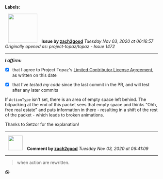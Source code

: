 **Labels:**



<a href="https://github.com/zach2good"><img src="https://avatars3.githubusercontent.com/u/1389729?v=4" width="96" height="96" hspace="10"></img></a> **Issue by [zach2good](https://github.com/zach2good)**
_Tuesday Nov 03, 2020 at 06:16:57_
_Originally opened as: project-topaz/topaz - Issue 1472_

----

<!-- place 'x' mark between square [] brackets to affirm: -->
**_I affirm:_**
- [x] that I agree to Project Topaz's [Limited Contributor License Agreement](http://project-topaz.com/blob/release/CONTRIBUTOR_AGREEMENT.md), as written on this date
- [x] that I've _tested my code_ since the last commit in the PR, and will test after any later commits

If `ActionType` isn't set, there is an area of empty space left behind. The bitpacking at the end of this packet sees that empty space and thinks "Ohh, free real estate" and puts information in there - resulting in a shift of the rest of the packet - which leads to broken animations.

Thanks to Setzor for the explanation!


----
<a href="https://github.com/zach2good"><img src="https://avatars3.githubusercontent.com/u/1389729?v=4" width="48" height="48" hspace="10"></img></a> **Comment by [zach2good](https://github.com/zach2good)**
_Tuesday Nov 03, 2020 at 06:41:09_

----

>  when action are rewritten.
😱 
